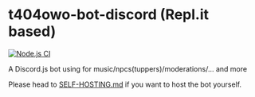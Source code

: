 # t404owo-bot-discord (Repl.it based)
[![Node.js CI](https://github.com/t404owo/t404owo-bot-discord/actions/workflows/node_v12.yml/badge.svg)](https://github.com/t404owo/t404owo-bot-discord/)

A Discord.js bot using for music/npcs(tuppers)/moderations/... and more

Please head to [SELF-HOSTING.md](./SELF-HOSTING.md) if you want to host the bot yourself.
